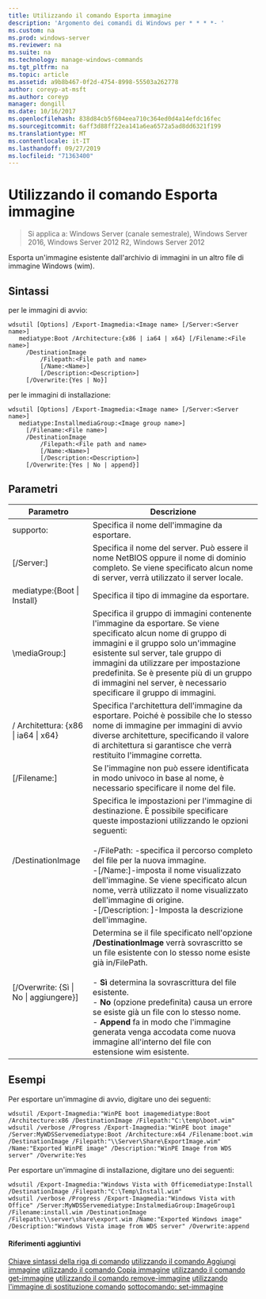 ```yaml
---
title: Utilizzando il comando Esporta immagine
description: 'Argomento dei comandi di Windows per * * * *- '
ms.custom: na
ms.prod: windows-server
ms.reviewer: na
ms.suite: na
ms.technology: manage-windows-commands
ms.tgt_pltfrm: na
ms.topic: article
ms.assetid: a9b8b467-0f2d-4754-8998-55503a262778
author: coreyp-at-msft
ms.author: coreyp
manager: dongill
ms.date: 10/16/2017
ms.openlocfilehash: 838d84cb5f604eea710c364ed0d4a14efdc16fec
ms.sourcegitcommit: 6aff3d88ff22ea141a6ea6572a5ad8dd6321f199
ms.translationtype: MT
ms.contentlocale: it-IT
ms.lasthandoff: 09/27/2019
ms.locfileid: "71363400"
---
```

# <a name="using-the-export-image-command"></a>Utilizzando il comando Esporta immagine

>Si applica a: Windows Server (canale semestrale), Windows Server 2016, Windows Server 2012 R2, Windows Server 2012

Esporta un'immagine esistente dall'archivio di immagini in un altro file di immagine Windows (wim).
## <a name="syntax"></a>Sintassi
per le immagini di avvio:
```
wdsutil [Options] /Export-Imagmedia:<Image name> [/Server:<Server name>]
   mediatype:Boot /Architecture:{x86 | ia64 | x64} [/Filename:<File name>]
     /DestinationImage
         /Filepath:<File path and name>
         [/Name:<Name>]
         [/Description:<Description>]
     [/Overwrite:{Yes | No}]
```
per le immagini di installazione:
```
wdsutil [Options] /Export-Imagmedia:<Image name> [/Server:<Server name>]
   mediatype:InstallmediaGroup:<Image group name>]
     [/Filename:<File name>]
     /DestinationImage
         /Filepath:<File path and name>
         [/Name:<Name>]
         [/Description:<Description>]
     [/Overwrite:{Yes | No | append}]
```
## <a name="parameters"></a>Parametri
|Parametro|Descrizione|
|-------|--------|
supporto: <Image name>|Specifica il nome dell'immagine da esportare.|
|[/Server:<Server name>]|Specifica il nome del server. Può essere il nome NetBIOS oppure il nome di dominio completo. Se viene specificato alcun nome di server, verrà utilizzato il server locale.|
mediatype:{Boot &#124; Install}|Specifica il tipo di immagine da esportare.|
|\mediaGroup:<Image group name>]|Specifica il gruppo di immagini contenente l'immagine da esportare. Se viene specificato alcun nome di gruppo di immagini e il gruppo solo un'immagine esistente sul server, tale gruppo di immagini da utilizzare per impostazione predefinita. Se è presente più di un gruppo di immagini nel server, è necessario specificare il gruppo di immagini.|
|/ Architettura: {x86 &#124; ia64 &#124; x64}|Specifica l'architettura dell'immagine da esportare. Poiché è possibile che lo stesso nome di immagine per immagini di avvio diverse architetture, specificando il valore di architettura si garantisce che verrà restituito l'immagine corretta.|
|[/Filename:<Filename>]|Se l'immagine non può essere identificata in modo univoco in base al nome, è necessario specificare il nome del file.|
|/DestinationImage|Specifica le impostazioni per l'immagine di destinazione. È possibile specificare queste impostazioni utilizzando le opzioni seguenti:<br /><br />-/FilePath: <File path and name>-specifica il percorso completo del file per la nuova immagine.<br />-[/Name:<Name>]-imposta il nome visualizzato dell'immagine. Se viene specificato alcun nome, verrà utilizzato il nome visualizzato dell'immagine di origine.<br />-[/Description: <Description>]-Imposta la descrizione dell'immagine.|
|[/Overwrite: {Sì &#124; No &#124; aggiungere}]|Determina se il file specificato nell'opzione **/DestinationImage** verrà sovrascritto se un file esistente con lo stesso nome esiste già in/FilePath.<br /><br />-   **Sì** determina la sovrascrittura del file esistente.<br />-   **No** (opzione predefinita) causa un errore se esiste già un file con lo stesso nome.<br />-   **Append** fa in modo che l'immagine generata venga accodata come nuova immagine all'interno del file con estensione wim esistente.|
## <a name="BKMK_examples"></a>Esempi
Per esportare un'immagine di avvio, digitare uno dei seguenti:
```
wdsutil /Export-Imagmedia:"WinPE boot imagemediatype:Boot /Architecture:x86 /DestinationImage /Filepath:"C:\temp\boot.wim"
wdsutil /verbose /Progress /Export-Imagmedia:"WinPE boot image" /Server:MyWDSServemediatype:Boot /Architecture:x64 /Filename:boot.wim 
/DestinationImage /Filepath:"\\Server\Share\ExportImage.wim" /Name:"Exported WinPE image" /Description:"WinPE Image from WDS server" /Overwrite:Yes
```
Per esportare un'immagine di installazione, digitare uno dei seguenti:
```
wdsutil /Export-Imagmedia:"Windows Vista with Officemediatype:Install /DestinationImage /Filepath:"C:\Temp\Install.wim"
wdsutil /verbose /Progress /Export-Imagmedia:"Windows Vista with Office" /Server:MyWDSServemediatype:InstalmediaGroup:ImageGroup1 
/Filename:install.wim /DestinationImage /Filepath:\\server\share\export.wim /Name:"Exported Windows image" /Description:"Windows Vista image from WDS server" /Overwrite:append
```
#### <a name="additional-references"></a>Riferimenti aggiuntivi
[Chiave sintassi della riga di comando](command-line-syntax-key.md)
[utilizzando il comando Aggiungi immagine](using-the-add-image-command.md)
[utilizzando il comando Copia immagine](using-the-copy-image-command.md)
[utilizzando il comando get-immagine](using-the-get-image-command.md)
[utilizzando il comando remove-immagine](using-the-remove-image-command.md)
[utilizzando l'immagine di sostituzione comando](using-the-replace-image-command.md)
[sottocomando: set-immagine](subcommand-set-image.md)
